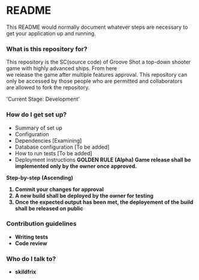 # README #

This README would normally document whatever steps are necessary to get your application up and running.

### What is this repository for? ###
<p>This repository is the SC(source code) of Groove Shot a top-down shooter game with highly advanced ships. From here <br/>
 we release the game after multiple features approval. This repository can only be accessed by those people who are permitted and collaborators <br/>
are allowed to fork the repository.</p>

'Current Stage: Development'

### How do I get set up? ###

* Summary of set up
* Configuration
* Dependencies
[Examining]
* Database configuration
[To be added]
* How to run tests
[To be added]
* Deployment instructions
<b>GOLDEN RULE (Alpha)<b>
Game release shall be implemented only by the owner once approved.

Step-by-step (Ascending)
<ol>
<li>Commit your changes for approval</li>
<li>A new build shall be deployed by the owner for testing</li>
<li>Once the expected output has been met, the deployement of the build shall be released on public</li>
</ol>

### Contribution guidelines ###

* Writing tests
* Code review

### Who do I talk to? ###
* skildfrix
